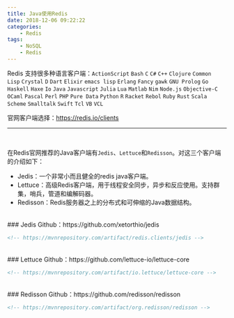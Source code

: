 ```yaml
---
title: Java使用Redis
date: 2018-12-06 09:22:22
categories: 
    - Redis
tags:
    - NoSQL
    - Redis
---
```


Redis 支持很多种语言客户端：`ActionScript` `Bash` `C` `C#` `C++` `Clojure` `Common Lisp`  `Crystal`  `D`  `Dart`  `Elixir`  `emacs lisp` `Erlang`  `Fancy`  `gawk`  `GNU Prolog`  `Go`  `Haskell` `Haxe`  `Io`  `Java`  `Javascript`  `Julia`  `Lua` `Matlab`  `Nim`  `Node.js`  `Objective-C`  `OCaml`  `Pascal` `Perl`  `PHP`  `Pure Data`  `Python`  `R`  `Racket` `Rebol`  `Ruby`  `Rust`  `Scala`  `Scheme`  `Smalltalk` `Swift`  `Tcl`  `VB` `VCL`

官网客户端选择：https://redis.io/clients

<!-- more -->
---

<br/>

在Redis官网推荐的Java客户端有`Jedis`、`Lettuce`和`Redisson`。对这三个客户端的介绍如下：

- Jedis：一个非常小而且健全的redis java客户端。
- Lettuce：高级Redis客户端，用于线程安全同步，异步和反应使用。支持群集，哨兵，管道和编解码器。
- Redisson：Redis服务器之上的分布式和可伸缩的Java数据结构。

<br/>
### Jedis
Github：https://github.com/xetorthio/jedis

```xml
<!-- https://mvnrepository.com/artifact/redis.clients/jedis -->

```





<br/>
### Lettuce
Github：https://github.com/lettuce-io/lettuce-core

```xml
<!-- https://mvnrepository.com/artifact/io.lettuce/lettuce-core -->

```



<br/>
### Redisson
Github：https://github.com/redisson/redisson

```xml
<!-- https://mvnrepository.com/artifact/org.redisson/redisson -->


```
